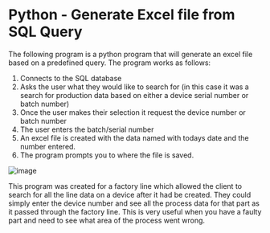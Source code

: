 # Python - Generate Excel file from SQL Query

The following program is a python program that will generate an excel file based on a predefined query. The program works as follows:

1. Connects to the SQL database
2. Asks the user what they would like to search for (in this case it was a search for production data based on either a device serial number or batch number)
3. Once the user makes their selection it request the device number or batch number
4. The user enters the batch/serial number
5. An excel file is created with the data named with todays date and the number entered.
6. The program prompts you to where the file is saved.

![image](https://user-images.githubusercontent.com/76489588/183917556-801c9a37-de66-4221-94f1-3978aa7f86ee.png)

This program was created for a factory line which allowed the client to search for all the line data on a device after it had be created. They could simply enter the device number and see all the process data for that part as it passed through the factory line. This is very useful when you have a faulty part and need to see what area of the process went wrong.
